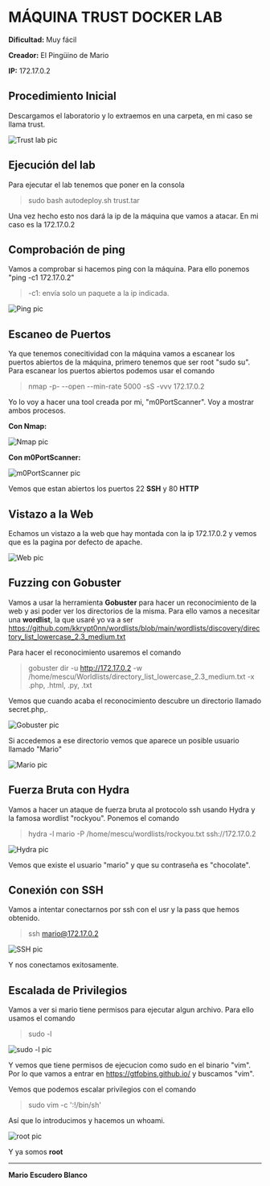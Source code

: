 # MÁQUINA TRUST DOCKER LAB
**Dificultad:** Muy fácil

**Creador:** El Pingüino de Mario

**IP:** 172.17.0.2
## Procedimiento Inicial

Descargamos el laboratorio y lo extraemos en una carpeta, en mi caso se llama trust.

![Trust lab pic](https://github.com/mescu/Dockerlabs/blob/main/trust/images/trustlabpic.png)

## Ejecución del lab
Para ejecutar el lab tenemos que poner en la consola 
> sudo bash autodeploy.sh trust.tar

Una vez hecho esto nos dará la ip de la máquina que vamos a atacar. En mi caso es la 172.17.0.2

## Comprobación de ping
Vamos a comprobar si hacemos ping con la máquina.
Para ello ponemos "ping -c1 172.17.0.2"
> -c1: envía solo un paquete a la ip indicada.

![Ping pic](https://github.com/mescu/Dockerlabs/blob/main/trust/images/ping.png)

## Escaneo de Puertos
Ya que tenemos conecitividad con la máquina vamos a escanear los puertos abiertos de la máquina, primero tenemos que ser root "sudo su".
Para escanear los puertos abiertos podemos usar el comando 
> nmap -p- --open --min-rate 5000 -sS -vvv 172.17.0.2

Yo lo voy a hacer una tool creada por mi, "m0PortScanner".
Voy a mostrar ambos procesos.

**Con Nmap:**

![Nmap pic](https://github.com/mescu/Dockerlabs/blob/main/trust/images/nmap.png)

**Con m0PortScanner:**

![m0PortScanner pic](https://github.com/mescu/Dockerlabs/blob/main/trust/images/m0PortScanner.png)

Vemos que estan abiertos los puertos 22 **SSH** y 80 **HTTP**

## Vistazo a la Web
Echamos un vistazo a la web que hay montada con la ip 172.17.0.2 y vemos que es la pagina por defecto de apache.

![Web pic](https://github.com/mescu/Dockerlabs/blob/main/trust/images/web.png)

## Fuzzing con Gobuster

Vamos a usar la herramienta **Gobuster** para hacer un reconocimiento de la web y asi poder ver los directorios de la misma.
Para ello vamos a necesitar una **wordlist**, la que usaré yo va a ser 
https://github.com/kkrypt0nn/wordlists/blob/main/wordlists/discovery/directory_list_lowercase_2.3_medium.txt

Para hacer el reconocimiento usaremos el comando 
> gobuster dir -u http://172.17.0.2 -w /home/mescu/Worldlists/directory_list_lowercase_2.3_medium.txt -x .php, .html, .py, .txt

Vemos que cuando acaba el reconocimiento descubre un directorio llamado secret.php,.

![Gobuster pic](https://github.com/mescu/Dockerlabs/blob/main/trust/images/gobuster.png)

Si accedemos a ese directorio vemos que aparece un posible usuario llamado "Mario"

![Mario pic](https://github.com/mescu/Dockerlabs/blob/main/trust/images/mario.png)

## Fuerza Bruta con Hydra

Vamos a hacer un ataque de fuerza bruta al protocolo ssh usando Hydra y la famosa wordlist "rockyou".
Ponemos el comando
> hydra -l mario -P /home/mescu/wordlists/rockyou.txt ssh://172.17.0.2

![Hydra pic](https://github.com/mescu/Dockerlabs/blob/main/trust/images/hydra.png)

Vemos que existe el usuario "mario" y que su contraseña es "chocolate".

## Conexión con SSH

Vamos a intentar conectarnos por ssh con el usr y la pass que hemos obtenido.
> ssh mario@172.17.0.2

![SSH pic](https://github.com/mescu/Dockerlabs/blob/main/trust/images/ssh.png)

Y nos conectamos exitosamente.

## Escalada de Privilegios
Vamos a ver si mario tiene permisos para ejecutar algun archivo. 
Para ello usamos el comando
> sudo -l

![sudo -l  pic](https://github.com/mescu/Dockerlabs/blob/main/trust/images/sudo-l.png)

Y vemos que tiene permisos de ejecucion como sudo en el binario "vim".
Por lo que vamos a entrar en https://gtfobins.github.io/ y buscamos "vim".

Vemos que podemos escalar privilegios con el comando
> sudo vim -c ':!/bin/sh'

Así que lo introducimos y hacemos un whoami.

![root pic](https://github.com/mescu/Dockerlabs/blob/main/trust/images/root.png)

Y ya somos **root**

-----------

**Mario Escudero Blanco**
